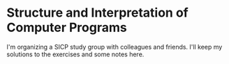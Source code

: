 Structure and Interpretation of Computer Programs
=================================================

I'm organizing a SICP study group with colleagues and friends.
I'll keep my solutions to the exercises and some notes here.
